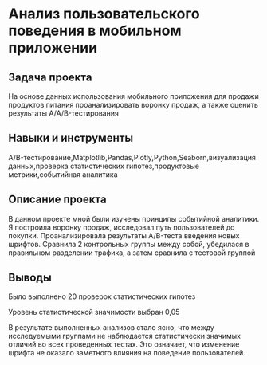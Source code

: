 # Анализ пользовательского поведения в мобильном приложении

## Задача проекта

На основе данных использования мобильного приложения для продажи продуктов питания проанализировать воронку продаж, а также оценить результаты A/A/B-тестирования 

## Навыки и инструменты

A/B-тестирование,Matplotlib,Pandas,Plotly,Python,Seaborn,визуализация данных,проверка статистических гипотез,продуктовые метрики,событийная аналитика

## Описание проекта

В данном проекте мной были изучены принципы событийной аналитики. Я построила воронку продаж, исследовал путь пользователей до покупки. Проанализировала результаты A/B-теста введения новых шрифтов. Сравнила 2 контрольных группы между собой, убедилася в правильном разделении трафика, а затем сравнила с тестовой группой

## Выводы

Было выполнено 20 проверок статистических гипотез

Уровень статистической значимости выбран 0,05

В результате выполненных анализов стало ясно, что между исследуемыми группами не наблюдается статистически значимых отличий во всех проведенных тестах. Это означает, что изменение шрифта не оказало заметного влияния на поведение пользователей.
